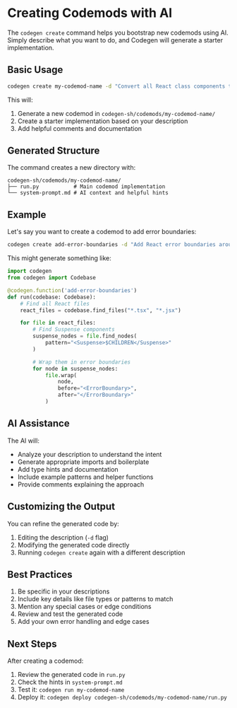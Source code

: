 # Creating Codemods with AI

The `codegen create` command helps you bootstrap new codemods using AI. Simply describe what you want to do, and Codegen will generate a starter implementation.

## Basic Usage

```bash
codegen create my-codemod-name -d "Convert all React class components to functional components"
```

This will:

1. Generate a new codemod in `codegen-sh/codemods/my-codemod-name/`
2. Create a starter implementation based on your description
3. Add helpful comments and documentation

## Generated Structure

The command creates a new directory with:

```
codegen-sh/codemods/my-codemod-name/
├── run.py           # Main codemod implementation
└── system-prompt.md # AI context and helpful hints
```

## Example

Let's say you want to create a codemod to add error boundaries:

```bash
codegen create add-error-boundaries -d "Add React error boundaries around Suspense components"
```

This might generate something like:

```python
import codegen
from codegen import Codebase

@codegen.function('add-error-boundaries')
def run(codebase: Codebase):
    # Find all React files
    react_files = codebase.find_files("*.tsx", "*.jsx")

    for file in react_files:
        # Find Suspense components
        suspense_nodes = file.find_nodes(
            pattern="<Suspense>$CHILDREN</Suspense>"
        )

        # Wrap them in error boundaries
        for node in suspense_nodes:
            file.wrap(
                node,
                before="<ErrorBoundary>",
                after="</ErrorBoundary>"
            )
```

## AI Assistance

The AI will:

- Analyze your description to understand the intent
- Generate appropriate imports and boilerplate
- Add type hints and documentation
- Include example patterns and helper functions
- Provide comments explaining the approach

## Customizing the Output

You can refine the generated code by:

1. Editing the description (`-d` flag)
2. Modifying the generated code directly
3. Running `codegen create` again with a different description

## Best Practices

1. Be specific in your descriptions
2. Include key details like file types or patterns to match
3. Mention any special cases or edge conditions
4. Review and test the generated code
5. Add your own error handling and edge cases

## Next Steps

After creating a codemod:

1. Review the generated code in `run.py`
2. Check the hints in `system-prompt.md`
3. Test it: `codegen run my-codemod-name`
4. Deploy it: `codegen deploy codegen-sh/codemods/my-codemod-name/run.py`
